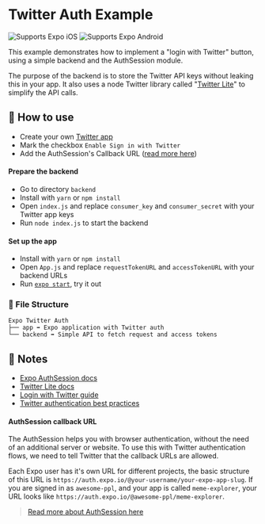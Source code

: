 # Twitter Auth Example

<p>
  <!-- iOS -->
  <img alt="Supports Expo iOS" longdesc="Supports Expo iOS" src="https://img.shields.io/badge/iOS-4630EB.svg?style=flat-square&logo=APPLE&labelColor=999999&logoColor=fff" />
  <!-- Android -->
  <img alt="Supports Expo Android" longdesc="Supports Expo Android" src="https://img.shields.io/badge/Android-4630EB.svg?style=flat-square&logo=ANDROID&labelColor=A4C639&logoColor=fff" />
</p>

This example demonstrates how to implement a "login with Twitter" button, using a simple backend and the AuthSession module.

The purpose of the backend is to store the Twitter API keys without leaking this in your app. It also uses a node Twitter library called "[Twitter Lite](https://github.com/draftbit/twitter-lite)" to simplify the API calls.

## 🚀 How to use

- Create your own [Twitter app](https://developer.twitter.com/en/apps/create)
- Mark the checkbox `Enable Sign in with Twitter`
- Add the AuthSession's Callback URL ([read more here](#authsession-callback-url))

#### Prepare the backend

- Go to directory `backend`
- Install with `yarn` or `npm install`
- Open `index.js` and replace `consumer_key` and `consumer_secret` with your Twitter app keys
- Run `node index.js` to start the backend

#### Set up the app

- Install with `yarn` or `npm install`
- Open `App.js` and replace `requestTokenURL` and `accessTokenURL` with your backend URLs
- Run [`expo start`](https://docs.expo.io/versions/latest/workflow/expo-cli/), try it out

### 📁 File Structure

```
Expo Twitter Auth
├── app ➡️ Expo application with Twitter auth
└── backend ➡️ Simple API to fetch request and access tokens
```

## 📝 Notes

- [Expo AuthSession docs](https://docs.expo.io/versions/latest/sdk/auth-session/)
- [Twitter Lite docs](https://github.com/draftbit/twitter-lite)
- [Login with Twitter guide](https://developer.twitter.com/en/docs/basics/authentication/guides/log-in-with-twitter)
- [Twitter authentication best practices](https://developer.twitter.com/en/docs/basics/authentication/guides/authentication-best-practices)

#### AuthSession callback URL

The AuthSession helps you with browser authentication, without the need of an additional server or website. To use this with Twitter authentication flows, we need to tell Twitter that the callback URLs are allowed.

Each Expo user has it's own URL for different projects, the basic structure of this URL is `https://auth.expo.io/@your-username/your-expo-app-slug`. If you are signed in as `awesome-ppl`, and your app is called `meme-explorer`, your URL looks like `https://auth.expo.io/@awesome-ppl/meme-explorer`.

> [Read more about AuthSession here](https://docs.expo.io/versions/latest/sdk/auth-session/)
